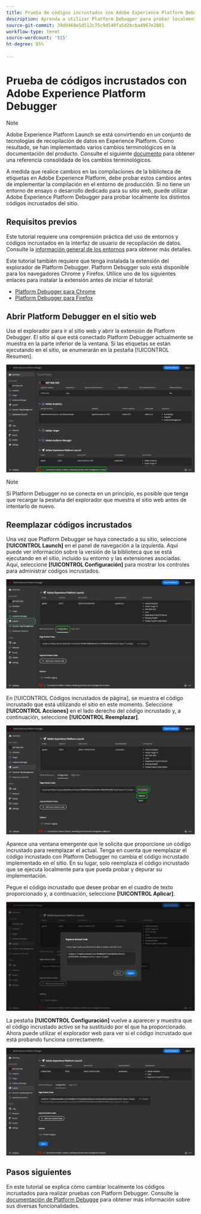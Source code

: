 ```yaml
---
title: Prueba de códigos incrustados con Adobe Experience Platform Debugger
description: Aprenda a utilizar Platform Debugger para probar localmente los distintos códigos incrustados para Adobe Experience Platform en el sitio web.
source-git-commit: 39d9468e5d512c75c9d540fa5d2bcba4967e2881
workflow-type: tm+mt
source-wordcount: '515'
ht-degree: 85%

---
```


# Prueba de códigos incrustados con Adobe Experience Platform Debugger

>[!NOTE]
>
>Adobe Experience Platform Launch se está convirtiendo en un conjunto de tecnologías de recopilación de datos en Experience Platform. Como resultado, se han implementado varios cambios terminológicos en la documentación del producto. Consulte el siguiente [documento](../../term-updates.md) para obtener una referencia consolidada de los cambios terminológicos.

A medida que realice cambios en las compilaciones de la biblioteca de etiquetas en Adobe Experience Platform, debe probar estos cambios antes de implementar la compilación en el entorno de producción. Si no tiene un entorno de ensayo o desarrollo dedicado para su sitio web, puede utilizar Adobe Experience Platform Debugger para probar localmente los distintos códigos incrustados del sitio.

## Requisitos previos

Este tutorial requiere una comprensión práctica del uso de entornos y códigos incrustados en la interfaz de usuario de recopilación de datos. Consulte la [información general de los entornos](./environments.md) para obtener más detalles.

Este tutorial también requiere que tenga instalada la extensión del explorador de Platform Debugger. Platform Debugger solo está disponible para los navegadores Chrome y Firefox. Utilice uno de los siguientes enlaces para instalar la extensión antes de iniciar el tutorial:

* [Platform Debugger para Chrome](https://chrome.google.com/webstore/detail/adobe-experience-platform/bfnnokhpnncpkdmbokanobigaccjkpob)
* [Platform Debugger para Firefox](https://addons.mozilla.org/es/firefox/addon/adobe-experience-platform-dbg/)

## Abrir Platform Debugger en el sitio web

Use el explorador para ir al sitio web y abrir la extensión de Platform Debugger. El sitio al que está conectado Platform Debugger actualmente se muestra en la parte inferior de la ventana. Si las etiquetas se están ejecutando en el sitio, se enumerarán en la pestaña [!UICONTROL Resumen].

![](./images/embed-code-testing/summary.png)

>[!NOTE]
>
>Si Platform Debugger no se conecta en un principio, es posible que tenga que recargar la pestaña del explorador que muestra el sitio web antes de intentarlo de nuevo.

## Reemplazar códigos incrustados

Una vez que Platform Debugger se haya conectado a su sitio, seleccione **[!UICONTROL Launch]** en el panel de navegación a la izquierda. Aquí puede ver información sobre la versión de la biblioteca que se está ejecutando en el sitio, incluido su entorno y las extensiones asociadas. Aquí, seleccione **[!UICONTROL Configuración]** para mostrar los controles para administrar códigos incrustados.

![](./images/embed-code-testing/launch-tab.png)

En [!UICONTROL Códigos incrustados de página], se muestra el código incrustado que está utilizando el sitio en este momento. Seleccione **[!UICONTROL Acciones]** en el lado derecho del código incrustado y, a continuación, seleccione **[!UICONTROL Reemplazar]**.

![](./images/embed-code-testing/replace.png)

Aparece una ventana emergente que le solicita que proporcione un código incrustado para reemplazar el actual. Tenga en cuenta que reemplazar el código incrustado con Platform Debugger no cambia el código incrustado implementado en el sitio. En su lugar, solo reemplaza el código incrustado que se ejecuta localmente para que pueda probar y depurar su implementación.

Pegue el código incrustado que desee probar en el cuadro de texto proporcionado y, a continuación, seleccione **[!UICONTROL Aplicar]**.

![](./images/embed-code-testing/paste-code.png)

La pestaña **[!UICONTROL Configuración]** vuelve a aparecer y muestra que el código incrustado activo se ha sustituido por el que ha proporcionado. Ahora puede utilizar el explorador web para ver si el código incrustado que está probando funciona correctamente.

![](./images/embed-code-testing/code-replaced.png)

## Pasos siguientes

En este tutorial se explica cómo cambiar localmente los códigos incrustados para realizar pruebas con Platform Debugger. Consulte la [documentación de Platform Debugge](https://experienceleague.adobe.com/docs/debugger/using-v2/experience-cloud-debugger.html?lang=es) para obtener más información sobre sus diversas funcionalidades.
